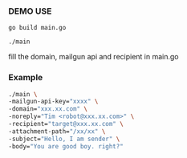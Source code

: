 
### DEMO USE

`go build main.go`


`./main`

fill the domain, mailgun api and recipient in main.go


### Example

```bash
./main \
-mailgun-api-key="xxxx" \
-domain="xxx.xx.com" \
-noreply="Tim <robot@xxx.xx.com>" \
-recipient="target@xxx.xx.com" \
-attachment-path="/xx/xx" \
-subject="Hello, I am sender" \
-body="You are good boy. right?"
```
